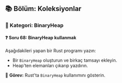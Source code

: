 ## 📚 Bölüm: Koleksiyonlar  
### 🔹 Kategori: BinaryHeap  
#### ❓ Soru 68: BinaryHeap kullanmak

Aşağıdakileri yapan bir Rust programı yazın:

- Bir `BinaryHeap` oluşturun ve birkaç tamsayı ekleyin.
- Heap'ten elemanları çıkarıp yazdırın.

🔧 **Görev:** Rust'ta `BinaryHeap` kullanımını gösterin.
